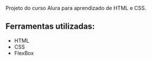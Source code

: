 <html> 
  <header> </header>
  <main>
  <p> Projeto do curso Alura para aprendizado de HTML e CSS. </p>
  <h2> Ferramentas utilizadas: </h2>
    <ul>
      <li> HTML </li>
      <li> CSS </li>
      <li> FlexBox </li>
    </ul>
  </main>
</html>
